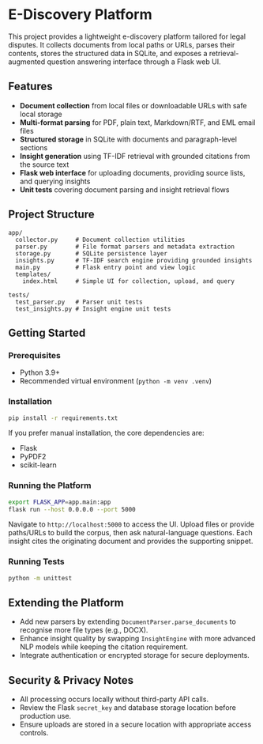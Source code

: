 # E-Discovery Platform

This project provides a lightweight e-discovery platform tailored for legal disputes. It collects documents from local paths or URLs, parses their contents, stores the structured data in SQLite, and exposes a retrieval-augmented question answering interface through a Flask web UI.

## Features

- **Document collection** from local files or downloadable URLs with safe local storage
- **Multi-format parsing** for PDF, plain text, Markdown/RTF, and EML email files
- **Structured storage** in SQLite with documents and paragraph-level sections
- **Insight generation** using TF-IDF retrieval with grounded citations from the source text
- **Flask web interface** for uploading documents, providing source lists, and querying insights
- **Unit tests** covering document parsing and insight retrieval flows

## Project Structure

```
app/
  collector.py     # Document collection utilities
  parser.py        # File format parsers and metadata extraction
  storage.py       # SQLite persistence layer
  insights.py      # TF-IDF search engine providing grounded insights
  main.py          # Flask entry point and view logic
  templates/
    index.html     # Simple UI for collection, upload, and query

tests/
  test_parser.py   # Parser unit tests
  test_insights.py # Insight engine unit tests
```

## Getting Started

### Prerequisites

- Python 3.9+
- Recommended virtual environment (``python -m venv .venv``)

### Installation

```bash
pip install -r requirements.txt
```

If you prefer manual installation, the core dependencies are:

- Flask
- PyPDF2
- scikit-learn

### Running the Platform

```bash
export FLASK_APP=app.main:app
flask run --host 0.0.0.0 --port 5000
```

Navigate to `http://localhost:5000` to access the UI. Upload files or provide paths/URLs to build the corpus, then ask natural-language questions. Each insight cites the originating document and provides the supporting snippet.

### Running Tests

```bash
python -m unittest
```

## Extending the Platform

- Add new parsers by extending `DocumentParser.parse_documents` to recognise more file types (e.g., DOCX).
- Enhance insight quality by swapping `InsightEngine` with more advanced NLP models while keeping the citation requirement.
- Integrate authentication or encrypted storage for secure deployments.

## Security & Privacy Notes

- All processing occurs locally without third-party API calls.
- Review the Flask `secret_key` and database storage location before production use.
- Ensure uploads are stored in a secure location with appropriate access controls.
